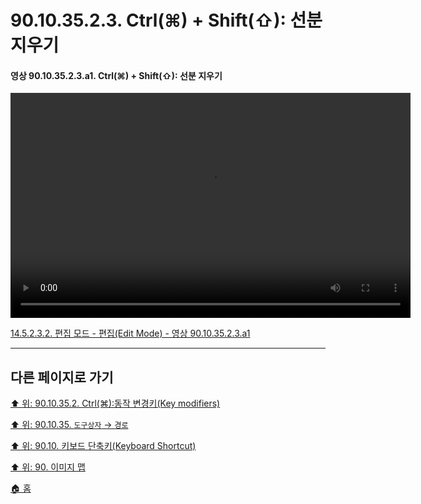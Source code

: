 # 90.10.35.2.3. Ctrl(⌘) + Shift(⇧): 선분 지우기

<a id="90-10-35-02-03-a1"></a>

#### 영상 90.10.35.2.3.a1. Ctrl(⌘) + Shift(⇧): 선분 지우기
<video controls="controls" width="640" height="360" src="https://github.com/wonder13662/gimp/assets/15767104/ce1ca37e-0556-45c2-bea2-a4f7cbb6f4e5"></video>

[14.5.2.3.2. 편집 모드 - 편집(Edit Mode) - 영상 90.10.35.2.3.a1](./14-05-02-03-02-edit_mode.md#90-10-35-02-03-a1)

***

## 다른 페이지로 가기

[⬆️ 위: 90.10.35.2. Ctrl(⌘):동작 변경키(Key modifiers)](./90-10-35-02-00-key_modifier-ctrl.md)

[⬆️ 위: 90.10.35. `도구상자` → `경로`](./90-10-35-00-tool_box-path.md)

[⬆️ 위: 90.10. 키보드 단축키(Keyboard Shortcut)](./90-10-00-keyboard_shortcut.md)

[⬆️ 위: 90. 이미지 맵](./90-00-image-map.md)

[🏠 홈](./00-home.md)